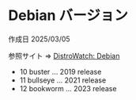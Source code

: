 # Debian バージョン

作成日 2025/03/05

参照サイト => [DistroWatch: Debian](https://distrowatch.com/table.php?distribution=debian)

- 10 buster ... 2019 release
- 11 bullseye ... 2021 release
- 12 bookworm ... 2023 release
